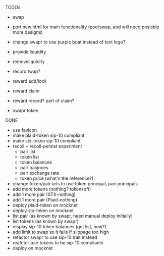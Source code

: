 TODOs

- swap
- port new html for main functionality (poo/swap, and will need posisbly more designs)
- change swapr to use purple boat instead of text logo?
- provide liquidity
- removeliquidity

- record twap?

- reward add/lock
- reward claim
- reward record?  part of claim?
- swapr token


DONE
+ use favicon
+ make plaid-token sip-10 compliant
+ make stx-token sip-10 compliant
+ recoil + recoil-persist experiment
  - pair list
  - token list
  - token balances
  - pair balances
  - pair exchange rate
  - token price (what's the reference?)
+ change token/pair urls to use token principal, pair principals
+ add more tokens (nothing? tokensoft)
+ add 1 more pair (STX-nothing)
+ add 1 more pair (Plaid-nothing)
+ deploy plaid-token on mocknet
+ deploy stx-token on mocknet
+ list pair (as known by swapr, need manual deploy initially)
+ list tokens (as known by swapr)
+ display sip-10 token balances (get list, how?)
+ add limit to swap so it fails if slippage too high
+ refactor swapr to use sip-10 trait instead
+ reafctor pair tokens to be sip-10 compliants
+ deploy on mocknet
